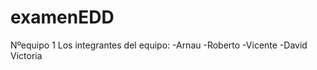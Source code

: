 # examenEDD
Nºequipo 1
Los integrantes del equipo:
  -Arnau
  -Roberto
  -Vicente
  -David Victoria
